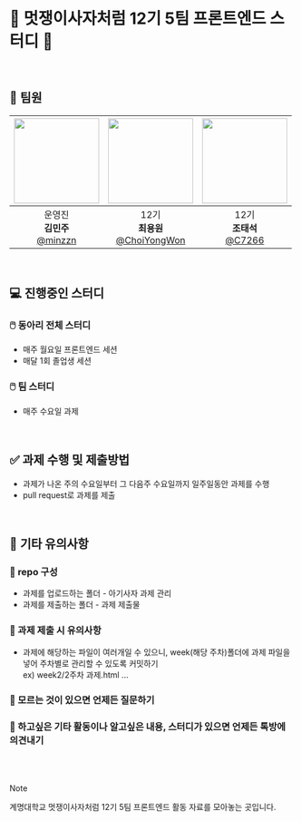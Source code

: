 # 🦁 멋쟁이사자처럼 12기 5팀 프론트엔드 스터디 🦁

<br>

## 🦁 팀원
|<img src="https://avatars.githubusercontent.com/u/97500865?v=4" width="150" height="150"/>|<img src="https://avatars.githubusercontent.com/u/40623433?v=4" width="150" height="150"/>|<img src="https://avatars.githubusercontent.com/u/65270723?v=4" width="150" height="150"/>|
|:-:|:-:|:-:|
|운영진<br/>**김민주**<br/>[@minzzn](https://github.com/minzzn)|12기<br/>**최용원**<br/>[@ChoiYongWon](https://github.com/ChoiYongWon)|12기<br/>**조태석**<br/>[@C7266](https://github.com/C7266)|
<br>

## 💻 진행중인 스터디
### 🖱️ 동아리 전체 스터디
  - 매주 월요일 프론트엔드 세션
  - 매달 1회 졸업생 세션
### 🖱️ 팀 스터디
  - 매주 수요일 과제
<br>

## ✅ 과제 수행 및 제출방법
  - 과제가 나온 주의 수요일부터 그 다음주 수요일까지 일주일동안 과제를 수행
  - pull request로 과제를 제출
<br>

## 🐹 기타 유의사항
  ### 💫 repo 구성
  - 과제를 업로드하는 폴더 - 아기사자 과제 관리
  - 과제를 제출하는 폴더 - 과제 제출물
  ### 💫 과제 제출 시 유의사항
  - 과제에 해당하는 파일이 여러개일 수 있으니, week(해당 주차)폴더에 과제 파일을 넣어 주차별로 관리할 수 있도록 커밋하기 <br>
    ex) week2/2주차 과제.html ...
  ### 💫 모르는 것이 있으면 언제든 질문하기
  ### 💫 하고싶은 기타 활동이나 알고싶은 내용, 스터디가 있으면 언제든 톡방에 의견내기
<br>
<br>

> [!NOTE]
> 계명대학교 멋쟁이사자처럼 12기 5팀 프론트엔드 활동 자료를 모아놓는 곳입니다.
